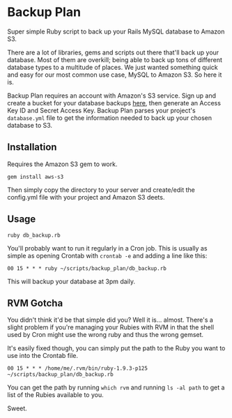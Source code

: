 Backup Plan
===========

Super simple Ruby script to back up your Rails MySQL database to Amazon S3.

There are a lot of libraries, gems and scripts out there that'll back up your database. Most of them are
overkill; being able to back up tons of different database types to a multitude of places. We just wanted
something quick and easy for our most common use case, MySQL to Amazon S3. So here it is.

Backup Plan requires an account with Amazon's S3 service. Sign up and create a bucket for your database backups 
[here](http://aws.amazon.com/s3/), then generate an Access Key ID and Secret Access Key. Backup Plan parses your
project's `database.yml` file to get the information needed to back up your chosen database to S3.


## Installation

Requires the Amazon S3 gem to work.

    gem install aws-s3

Then simply copy the directory to your server and create/edit the config.yml file with your project and Amazon S3 deets.

## Usage

    ruby db_backup.rb

You'll probably want to run it regularly in a Cron job. This is usually as simple as opening Crontab with `crontab -e`
and adding a line like this:

    00 15 * * * ruby ~/scripts/backup_plan/db_backup.rb

This will backup your database at 3pm daily.

## RVM Gotcha

You didn't think it'd be that simple did you? Well it is... almost. There's a slight problem if you're managing your Rubies
with RVM in that the shell used by Cron might use the wrong ruby and thus the wrong gemset.

It's easily fixed though, you can simply put the path to the Ruby you want to use into the Crontab file.

    00 15 * * * /home/me/.rvm/bin/ruby-1.9.3-p125 ~/scripts/backup_plan/db_backup.rb

You can get the path by running `which rvm` and running `ls -al path` to get a list of the Rubies available to you.

Sweet.
